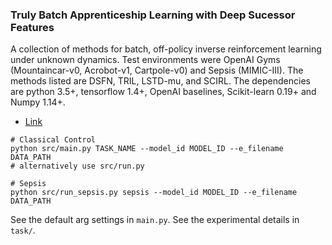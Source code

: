 ### Truly Batch Apprenticeship Learning with Deep Sucessor Features

A collection of methods for batch, off-policy inverse reinforcement learning under unknown dynamics. Test environments were OpenAI Gyms (Mountaincar-v0, Acrobot-v1, Cartpole-v0) and Sepsis (MIMIC-III). The methods listed are DSFN, TRIL, LSTD-mu, and SCIRL. The dependencies are python 3.5+, tensorflow 1.4+, OpenAI baselines, Scikit-learn 0.19+ and Numpy 1.14+.

- [Link](http://example.net)

```
# Classical Control
python src/main.py TASK_NAME --model_id MODEL_ID --e_filename DATA_PATH
# alternatively use src/run.py

# Sepsis
python src/run_sepsis.py sepsis --model_id MODEL_ID --e_filename DATA_PATH
```

See the default arg settings in `main.py`. See the experimental details in `task/`.


